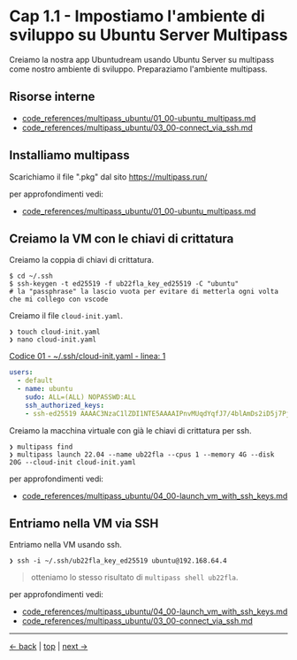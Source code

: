 # <a name="top"></a> Cap 1.1 - Impostiamo l'ambiente di sviluppo su Ubuntu Server Multipass

Creiamo la nostra app Ubuntudream usando Ubuntu Server su multipass come nostro ambiente di sviluppo.
Preparaziamo l'ambiente multipass.



## Risorse interne
- [code_references/multipass_ubuntu/01_00-ubuntu_multipass.md](https://github.com/flaviobordonidev/leanpubabrandnewcms/blob/master/code_references/multipass_ubuntu/01_00-ubuntu_multipass.md)
- [code_references/multipass_ubuntu/03_00-connect_via_ssh.md](https://github.com/flaviobordonidev/leanpubabrandnewcms/blob/master/code_references/multipass_ubuntu/03_00-connect_via_ssh.md)



## Installiamo multipass

Scarichiamo il file ".pkg" dal sito https://multipass.run/

per approfondimenti vedi:

- [code_references/multipass_ubuntu/01_00-ubuntu_multipass.md](https://github.com/flaviobordonidev/leanpubabrandnewcms/blob/master/code_references/multipass_ubuntu/01_00-ubuntu_multipass.md)



## Creiamo la VM con le chiavi di crittatura

Creiamo la coppia di chiavi di crittatura.

```shell
$ cd ~/.ssh
$ ssh-keygen -t ed25519 -f ub22fla_key_ed25519 -C "ubuntu"
# la "passphrase" la lascio vuota per evitare di metterla ogni volta che mi collego con vscode
```

Creiamo il file `cloud-init.yaml`.

```shell
❯ touch cloud-init.yaml
❯ nano cloud-init.yaml
```

[Codice 01 - ~/.ssh/cloud-init.yaml - linea: 1](https://github.com/flaviobordonidev/leanpubabrandnewcms/blob/master/ubuntudream/01-set_rails_environment/01_01-home-.ssh-cloud-init.yaml)

```yml
users:
  - default
  - name: ubuntu
    sudo: ALL=(ALL) NOPASSWD:ALL
    ssh_authorized_keys:
    - ssh-ed25519 AAAAC3NzaC1lZDI1NTE5AAAAIPnvMUqdYqfJ7/4blAmDs2iD5j7PjwaJyblFXpfjUka8 ubuntu
```

Creiamo la macchina virtuale con già le chiavi di crittatura per ssh.

```shell
❯ multipass find
❯ multipass launch 22.04 --name ub22fla --cpus 1 --memory 4G --disk 20G --cloud-init cloud-init.yaml
```

per approfondimenti vedi:

- [code_references/multipass_ubuntu/04_00-launch_vm_with_ssh_keys.md](https://github.com/flaviobordonidev/leanpubabrandnewcms/blob/master/code_references/multipass_ubuntu/04_00-launch_vm_with_ssh_keys.md)



## Entriamo nella VM via SSH

Entriamo nella VM usando ssh.

```shell
❯ ssh -i ~/.ssh/ub22fla_key_ed25519 ubuntu@192.168.64.4
```

> otteniamo lo stesso risultato di `multipass shell ub22fla`.

per approfondimenti vedi:

- [code_references/multipass_ubuntu/04_00-launch_vm_with_ssh_keys.md](https://github.com/flaviobordonidev/leanpubabrandnewcms/blob/master/code_references/multipass_ubuntu/04_00-launch_vm_with_ssh_keys.md)
- [code_references/multipass_ubuntu/03_00-connect_via_ssh.md](https://github.com/flaviobordonidev/leanpubabrandnewcms/blob/master/code_references/multipass_ubuntu/03_00-connect_via_ssh.md)



---
[<- back](https://github.com/flaviobordonidev/leanpubabrandnewcms/blob/master/ubuntudream/00-section/01-index.md)
 | [top](#top) |
[next ->](https://github.com/flaviobordonidev/leanpubabrandnewcms/blob/master/01-base/01-new_app_with_ubuntu_multipass/02_00-install_ssh_server.md)
